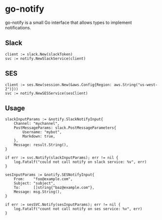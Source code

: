 # go-notify

go-notify is a small Go interface that allows types to implement notifications.


## Slack 
```
client := slack.New(slackToken)
svc := notify.NewSlackService(client)
```

## SES

```
client := ses.New(session.New(&aws.Config{Region: aws.String("us-west-2")}))
svc := notify.NewSESService(sesClient)
```

## Usage

```
slackInputParams := &notify.SlackNotifyInput{
    Channel: "mychannel",
    PostMessageParams: slack.PostMessageParameters{
        Username: "mybot",
        Markdown: true,
    },
    Message: result.String(),
}

if err := svc.Notify(slackInputParams); err != nil {
    log.Fatalf("could not call notify on slack service: %v", err)
}
```


```
sesInputParams := &notify.SESNotifyInput{
    From:    "foo@example.com",
    Subject: "subject",
    To:      []string{"baz@example.com"},
    Message: msg.String(),
}

if err := sesSVC.Notify(sesInputParams); err != nil {
    log.Fatalf("count not call notify on ses service: %v", err)
}
```


